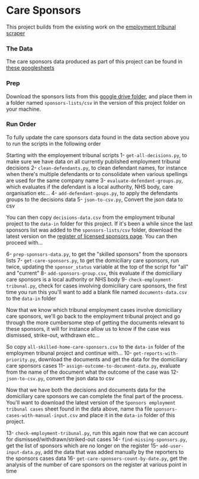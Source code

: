 # Care Sponsors

This project builds from the existing work on the [employment tribunal scraper](https://github.com/bureau-local/employement-tribunal)

### The Data
The care sponsors data produced as part of this project can be found in [these googlesheets](https://docs.google.com/spreadsheets/d/1iPB56kDgxa9FGxA6Y_-g-AsE2tlOPGFyk4-O6SCF67Q/edit#gid=626523347)

### Prep
Download the sponsors lists from this [google drive folder](https://drive.google.com/drive/u/0/folders/189R89zfI2xOL-KNqN3Szor8ZUkWtmQl0), and place them in a folder named `sponsors-lists/csv` in the version of this project folder on your machine. 

### Run Order
To fully update the care sponsors data found in the data section above you to run the scripts in the following order

Starting with the employement tribunal scripts
1- `get-all-decisions.py`, to make sure we have data on all currently published employment tribunal decisions
2- `clean-defendants.py`, to clean defendant names, for instance when there's multiple defendants or to consolidate when various spellings are used for the same company name 
3- `evaluate-defendant-groups.py`, which evaluates if the defendant is a local authority, NHS body, care organisation etc...
4- `add-defendant-goups.py`, to apply the defendants groups to the decisions data
5- `json-to-csv.py`, Convert the json data to csv

You can then copy `decisions-data.csv` from the employment tribunal project to the `data-in` folder for this project. If it's been a while since the last sponsors list was added to the `sponsors-lists/csv` folder, download the latest version on the [register of licensed sponsors page](https://www.gov.uk/government/publications/register-of-licensed-sponsors-workers). You can then proceed with...

6- `prep-sponsors-data.py`, to get the "skilled sponsors" from the sponsors lists
7- `get-care-sponsors.py`, to get the domiciliary care sponsors, run twice, updating the `sponsor_status` variable at the top of the script for "all" and "current"
8- `add-sponsors-group.csv`, this evaluate if the domiciliary care sponsors is a local authority or NHS body
9- `check-employment-tribunal.py`, check for cases involving domiciliary care sponsors, the first time you run this you'll want to add a blank file named `documents-data.csv` to the `data-in` folder

Now that we know which tribunal employment cases involve domiciliary care sponsors, we'll go back to the employment tribunal project and go through the more cumbersome step of getting the documents relevant to these sponsors, it will for instance allow us to know if the case was dismissed, strike-out, withdrawn etc... 

So copy `all-skilled-home-care-sponsors.csv` to the `data-in` folder of the employmen tribunal project and continue with...
10- `get-reports-with-priority.py`, download the documents and get the data for the domiciliary care sponsors cases
11- `assign-outcome-to-document-data.py`, evaluate from the name of the document what the outcome of the case was
12- `json-to-csv.py`, convert the json data to csv

Now that we have both the decisions and documents data for the domiciliary care sponsors we can complete the final part of the process. You'll want to download the latest version of the `Sponsors employment tribunal cases` sheet found in the data above, name tha file `sponsors-cases-with-manual-input.csv` and place it in the `data-in` folder of this project.

13- `check-employment-tribunal.py`, run this again now that we can account for dismissed/withdrawn/striked-out cases
14- `find-missing-sponsors.py`, get the list of sponsors which are no longer on the register 
15- `add-user-input-data.py`, add the data that was added manually by the reporters to the sponsors cases data
16- `get-care-sponsors-count-by-date.py`, get the analysis of the number of care sponsors on the register at various point in time
